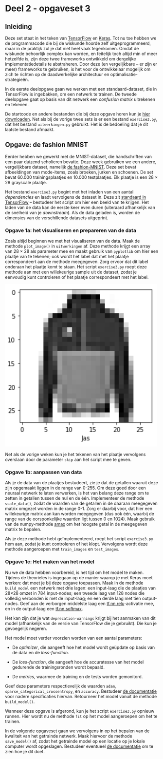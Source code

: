 # Deel 2 - opgaveset 3

## Inleiding
Deze set staat in het teken van [TensorFlow](https://www.tensorflow.org/) en [Keras](https://keras.io/). Tot nu toe hebben we de programmacode die bij de wiskunde hoorde zelf uitgeprogrammeerd, maar in de praktijk zul je dat niet heel vaak tegenkomen. Omdat de wiskunde behoorlijk complex kan worden, en feitelijk toch altijd min of meer hetzelfde is, zijn deze twee frameworks ontwikkeld om dergelijke implementatiedetails te abstraheren. Door deze (en vergelijkbare – er zijn er meer) frameworks te gebruiken, is het voor de ontwikkelaar mogelijk om zich te richten op de daadwerkelijke architectuur en optimalisatie-strategieën.

In de eerste deelopgave gaan we werken met een standaard-dataset, die in TensorFlow is ingebakken, om een netwerk te trainen. De tweede deelopgave gaat op basis van dit netwerk een *confusion matrix* uitrekenen en tekenen.

De startcode en andere bestanden die bij deze opgave horen kun je [hier downloaden](startcode_deel2-set3.zip). Net als bij de vorige twee sets is er een bestand `exercise3.py`, dat het bestand `uitwerkingen.py` gebruikt. Het is de bedoeling dat je dit laatste bestand afmaakt.

## Opgave: de fashion MNIST
Eerder hebben we gewerkt met de MNIST-dataset, die handschriften van een paar duizend scholieren bevatte. Deze week gebruiken we een andere, vergelijkbare dataset, namelijk [de fashion-MNIST](https://github.com/zalandoresearch/fashion-mnist). Deze set bevat afbeeldingen van mode-items, zoals broeken, jurken en schoenen. De set bevat 60.000 trainingsplaatjes en 10.000 testplaatjes. Elk plaatje is een 28 &times; 28 grayscale plaatje.

Het bestand `exercise3.py` begint met het inladen van een aantal *dependencies* en laadt vervolgens de dataset in. Deze zit [standaard in TensorFlow](https://www.tensorflow.org/datasets/catalog/fashion_mnist) – bestudeer het script om hier een beeld van te krijgen. Het laden van de data kan de eerste keer even duren (uiteraard afhankelijk van de snelheid van je *downstream*). Als de data geladen is, worden de dimensies van de verschillende datasets uitgeprint.

### Opgave 1a: het visualiseren en prepareren van de data
Zoals altijd beginnen we met het visualiseren van de data. Maak de methode `plot_image()` in `uitwerkingen` af. Deze methode krijgt een array van 28 &times; 28 als parameter mee en maakt gebruik van `pyplotlib` om hier een plaatje van te tekenen; ook wordt het label dat met het plaatje correspondeert aan de methode meegegeven. Zorg ervoor dat dit label onderaan het plaatje komt te staan. Het script `exercise3.py` roept deze methode aan met een willekeurige sample uit de dataset, zodat je eenvoudig kunt controleren of het plaatje correspondeert met het label.

![Plot van een plaatje om te checken wat het is](imgs/imgplot.png)

Net als de vorige weken kun je het tekenen van het plaatje vervolgens overslaan door de parameter `skip` aan het script mee te geven.

### Opgave 1b: aanpassen van data
Als je de data van de plaatjes bestudeert, zie je dat de getallen waaruit deze zijn opgemaakt liggen in de range van 0-255. Om deze goed door een neuraal netwerk te laten verwerken, is het van belang deze range om te zetten in getallen tussen de nul en de één. Implementeer de methode `scale_data()`, zodat de waarden van de getallen in de daaraan meegegeven matrix omgezet worden in de range 0-1. Zorg er daarbij voor, dat hier een willekeurige matrix aan kan worden meegegeven (dus ook één, waarbij de range van de oorsponkelijke waarden ligt tussen 0 en 1024). Maak gebruik van de numpy-methode <a href="https://docs.scipy.org/doc/numpy/reference/generated/numpy.amax.html">amax</a> om het hoogste getal in de meegegeven matrix te bepalen.

Als je deze methode hebt geïmplementeerd, roept het script `exercise3.py` hem aan, zodat je kunt controleren of het klopt. Vervolgens wordt deze methode aangeroepen met `train_images` en `test_images`.

### Opgave 1c: Het maken van het model
Nu we de data hebben voorbereid, is het tijd om het model te maken. Tijdens de theorieles is ingegaan op de manier waarop je met Keras moet werken: dat moet je bij deze opgave toepassen. Maak in de methode `build_model` een netwerk met drie lagen: een input-laag die de plaatjes van 28&times;28 omzet in 784 input-nodes; een tweede laag van 128 nodes die volledig verbonden is met de input-laag; en een derde laag met tien output-nodes. Geef aan de verborgen middelste laag een <a href="https://www.tensorflow.org/api_docs/python/tf/nn/relu">tf.nn.relu</a>-activatie mee, en in de output-laag een <a href="https://www.tensorflow.org/api_docs/python/tf/nn/softmax">tf.nn.softmax</a>. 

Het kan zijn dat je wat `deprecation-warnings` krijgt bij het aanmaken van dit model (afhankelijk van de versie van TensorFlow die je gebruikt). Die kun je gevoegelijk negeren.

Het model moet verder voorzien worden van een aantal parameters:

- De *optimizer*, die aangeeft hoe het model wordt geüpdate op basis van de data en de *loss-function*.

- De *loss-function*, die aangeeft hoe de accuratesse van het model gedurende de trainingsronden wordt bepaald. 

- De *metrics*, waarmee de training en de tests worden gemonitord.

Geef deze parameters respectievelijk de waarden `adam`, `sparse_categorical_crossentropy`, en `accuracy`. Bestudeer [de documentatie](https://www.tensorflow.org/api_docs/python/tf/keras/Sequential#compile) voor nadere specificaties hiervan. Retourneer het model vanuit de methode `build_model()`.

Wanneer deze opgave is afgerond, kun je het script `exercise3.py` opnieuw runnen. Hier wordt nu de methode `fit` op het model aangeroepen om het te trainen.

In de volgende opgaveset gaan we vervolgens in op het bepalen van de kwaliteit van het getrainde netwerk. Maak hiervoor de methode `save_model()` af, zodat het getrainde model op een locatie op je lokale computer wordt opgeslagen. Bestudeer eventueel [de documentatie](https://scikit-learn.org/stable/model_persistence.html) om te zien hoe je dit doet.
